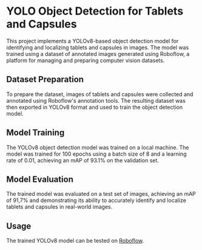 # YOLO Object Detection for Tablets and Capsules

This project implements a YOLOv8-based object detection model for identifying and localizing tablets and capsules in images. The model was trained using a dataset of annotated images generated using Roboflow, a platform for managing and preparing computer vision datasets.

## Dataset Preparation
To prepare the dataset, images of tablets and capsules were collected and annotated using Roboflow's annotation tools. The resulting dataset was then exported in YOLOv8 format and used to train the object detection model.

## Model Training
The YOLOv8 object detection model was trained on a local machine. The model was trained for 100 epochs using a batch size of 8 and a learning rate of 0.01, achieving an mAP of 93.1% on the validation set.

## Model Evaluation
The trained model was evaluated on a test set of images, achieving an mAP of 91,7% and demonstrating its ability to accurately identify and localize tablets and capsules in real-world images.

## Usage
The trained YOLOv8 model can be tested on [Roboflow](https://universe.roboflow.com/seblful/pills-detection-s9ywn).
